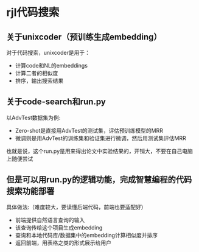 

# rjl代码搜索

## 关于unixcoder（预训练生成embedding）
对于代码搜索，unixcoder是用于：
- 计算code和NL的embeddings
- 计算二者的相似度
- 排序，输出搜索结果

## 关于code-search和run.py
以AdvTest数据集为例:
- Zero-shot是直接用AdvTest的测试集，评估预训练模型的MRR
- 微调则是用AdvTest的训练集和验证集进行微调，然后用测试集评估MRR

也就是说，这个run.py是用来得出论文中实验结果的，开销大，不要在自己电脑上随便尝试

## 但是可以用run.py的逻辑功能，完成智慧编程的代码搜索功能部署
具体做法:（难度较大，要读懂后端代码，前端也要适配好）
- 前端提供自然语言查询的输入
- 该查询传给这个项目生成embedding
- 查询和本地代码库/数据集中的embedding计算相似度并排序
- 返回前端，用表格之类的形式展示给用户